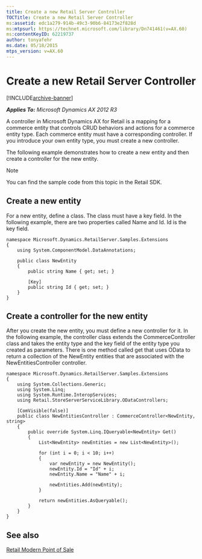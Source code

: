 ```yaml
---
title: Create a new Retail Server Controller
TOCTitle: Create a new Retail Server Controller
ms:assetid: edc1a279-914b-49c3-90b6-84173e2f828d
ms:mtpsurl: https://technet.microsoft.com/library/Dn741461(v=AX.60)
ms:contentKeyID: 62219737
author: tonyafehr
ms.date: 05/18/2015
mtps_version: v=AX.60
---
```


# Create a new Retail Server Controller 


[!INCLUDE[archive-banner](includes/archive-banner.md)]


_**Applies To:** Microsoft Dynamics AX 2012 R3_

A controller in Microsoft Dynamics AX for Retail is a mapping for a commerce entity that controls CRUD behaviors and actions for a commerce entity type. Each commerce entity must have a corresponding controller. If you introduce your own entity type, you must create a new controller.

The following example demonstrates how to create a new entity and then create a controller for the new entity.


> [!NOTE]
> <P>You can find the sample code from this topic in the Retail SDK.</P>



## Create a new entity

For a new entity, define a class. The class must have a key field. In the following example, there are two properties called Name and Id. Id is the key field.

    namespace Microsoft.Dynamics.RetailServer.Samples.Extensions
    {
        using System.ComponentModel.DataAnnotations;
    
        public class NewEntity
        {
            public string Name { get; set; }
    
            [Key]
            public string Id { get; set; }
        }
    }

## Create a controller for the new entity

After you create the new entity, you must define a new controller for it. In the following example, the controller class extends the CommerceController class and takes the entity type and the key field of the entity type you created as parameters. There is one method called get that uses OData to return a collection of the NewEntity entities that are associated with the NewEntitiesController controller.

    namespace Microsoft.Dynamics.RetailServer.Samples.Extensions
    {
        using System.Collections.Generic;
        using System.Linq;
        using System.Runtime.InteropServices;
        using Retail.StoreServerServiceLibrary.ODataControllers;
    
        [ComVisible(false)]
        public class NewEntitiesController : CommerceController<NewEntity, string>
        {
            public override System.Linq.IQueryable<NewEntity> Get()
            {
                List<NewEntity> newEntities = new List<NewEntity>();
    
                for (int i = 0; i < 10; i++)
                {
                    var newEntity = new NewEntity();
                    newEntity.Id = "Id" + i;
                    newEntity.Name = "Name" + i;
    
                    newEntities.Add(newEntity);
                }
    
                return newEntities.AsQueryable();
            }
        }
    }

## See also

[Retail Modern Point of Sale](retail-modern-point-of-sale.md)

  


